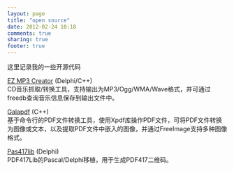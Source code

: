 ```yaml
---
layout: page
title: "open source"
date: 2012-02-24 10:18
comments: true
sharing: true
footer: true
---
```


这里记录我的一些开源代码

[EZ MP3 Creator](https://github.com/cdfmr/ezmp3c) (Delphi/C++)  
CD音乐抓取/转换工具，支持输出为MP3/Ogg/WMA/Wave格式，并可通过freedb查询音乐信息保存到输出文件中。

[Galapdf](https://github.com/cdfmr/galapdf) (C++)  
基于命令行的PDF文件转换工具，使用Xpdf库操作PDF文件，可将PDF文件转换为图像或文本，以及提取PDF文件中嵌入的图像，并通过FreeImage支持多种图像格式。

[Pas417lib](https://github.com/cdfmr/pas417lib) (Delphi)  
PDF417Lib的Pascal/Delphi移植，用于生成PDF417二维码。